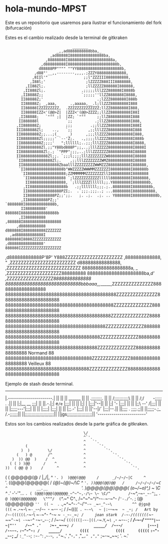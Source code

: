 # hola-mundo-MPST
Este es un repositorio que usaremos para ilustrar el funcionamiento del fork (bifurcación)

Estes es el cambio realizado desde la terminal de gitkraken

                                  _______
                           _,,ad8888888888bba,_
                        ,ad88888I888888888888888ba,
                      ,88888888I88888888888888888888a,
                    ,d888888888I8888888888888888888888b,
                   d88888PP"""" ""YY88888888888888888888b,
                 ,d88"'__,,--------,,,,.;ZZZY8888888888888,
                ,8IIl'"                ;;l"ZZZIII8888888888,
               ,I88l;'                  ;lZZZZZ888III8888888,
             ,II88Zl;.                  ;llZZZZZ888888I888888,
            ,II888Zl;.                .;;;;;lllZZZ888888I8888b
           ,II8888Z;;                 `;;;;;''llZZ8888888I8888,
           II88888Z;'                        .;lZZZ8888888I888b
           II88888Z; _,aaa,      .,aaaaa,__.l;llZZZ88888888I888
           II88888IZZZZZZZZZ,  .ZZZZZZZZZZZZZZ;llZZ88888888I888,
           II88888IZZ<'(@@>Z|  |ZZZ<'(@@>ZZZZ;;llZZ888888888I88I
          ,II88888;   `""" ;|  |ZZ; `"""     ;;llZ8888888888I888
          II888888l            `;;          .;llZZ8888888888I888,
         ,II888888Z;           ;;;        .;;llZZZ8888888888I888I
         III888888Zl;    ..,   `;;       ,;;lllZZZ88888888888I888
         II88888888Z;;...;(_    _)      ,;;;llZZZZ88888888888I888,
         II88888888Zl;;;;;' `--'Z;.   .,;;;;llZZZZ88888888888I888b
         ]I888888888Z;;;;'   ";llllll;..;;;lllZZZZ88888888888I8888,
         II888888888Zl.;;"Y88bd888P";;,..;lllZZZZZ88888888888I8888I
         II8888888888Zl;.; `"PPP";;;,..;lllZZZZZZZ88888888888I88888
         II888888888888Zl;;. `;;;l;;;;lllZZZZZZZZW88888888888I88888
         `II8888888888888Zl;.    ,;;lllZZZZZZZZWMZ88888888888I88888
          II8888888888888888ZbaalllZZZZZZZZZWWMZZZ8888888888I888888,
          `II88888888888888888b"WWZZZZZWWWMMZZZZZZI888888888I888888b
           `II88888888888888888;ZZMMMMMMZZZZZZZZllI888888888I8888888
            `II8888888888888888 `;lZZZZZZZZZZZlllll888888888I8888888,
             II8888888888888888, `;lllZZZZllllll;;.Y88888888I8888888b,
            ,II8888888888888888b   .;;lllllll;;;.;..88888888I88888888b,
            II888888888888888PZI;.  .`;;;.;;;..; ...88888888I8888888888,
            II888888888888PZ;;';;.   ;. .;.  .;. .. Y8888888I88888888888b,
           ,II888888888PZ;;'                        `8888888I8888888888888b,
           II888888888'                              888888I8888888888888888b
          ,II888888888                              ,888888I88888888888888888
         ,d88888888888                              d888888I8888888888ZZZZZZZ
      ,ad888888888888I                              8888888I8888ZZZZZZZZZZZZZ
    ,d888888888888888'                              888888IZZZZZZZZZZZZZZZZZZ
  ,d888888888888P'8P'                               Y888ZZZZZZZZZZZZZZZZZZZZZ
 ,8888888888888,  "                                 ,ZZZZZZZZZZZZZZZZZZZZZZZZ
d888888888888888,                                ,ZZZZZZZZZZZZZZZZZZZZZZZZZZZ
888888888888888888a,      _                    ,ZZZZZZZZZZZZZZZZZZZZ888888888
888888888888888888888ba,_d'                  ,ZZZZZZZZZZZZZZZZZ88888888888888
8888888888888888888888888888bbbaaa,,,______,ZZZZZZZZZZZZZZZ888888888888888888
88888888888888888888888888888888888888888ZZZZZZZZZZZZZZZ888888888888888888888
8888888888888888888888888888888888888888ZZZZZZZZZZZZZZ88888888888888888888888
888888888888888888888888888888888888888ZZZZZZZZZZZZZZ888888888888888888888888
8888888888888888888888888888888888888ZZZZZZZZZZZZZZ88888888888888888888888888
88888888888888888888888888888888888ZZZZZZZZZZZZZZ8888888888888888888888888888
8888888888888888888888888888888888ZZZZZZZZZZZZZZ88888888888888888 Normand  88
88888888888888888888888888888888ZZZZZZZZZZZZZZ8888888888888888888 Veilleux 88
8888888888888888888888888888888ZZZZZZZZZZZZZZ88888888888888888888888888888888

Ejemplo de stash desde terminal.

 ________________________
|.----------------------.|
||                      ||
||       ______         ||
||     .;;;;;;;;.       ||
||    /;;;;;;;;;;;\     ||
||   /;/`    `-;;;;; . .||
||   |;|__  __  \;;;|   ||
||.-.|;| e`/e`  |;;;|   ||
||   |;|  |     |;;;|'--||
||   |;|  '-    |;;;|   ||
||   |;;\ --'  /|;;;|   ||
||   |;;;;;---'\|;;;|   ||
||   |;;;;|     |;;;|   ||
||   |;;.-'     |;;;|   ||
||'--|/`        |;;;|--.||
||;;;;    .     ;;;;.\;;||
||;;;;;-.;_    /.-;;;;;;||
||;;;;;;;;;;;;;;;;;;;;;;||
||jgs;;;;;;;;;;;;;;;;;;;||
'------------------------'

Estos son los cambios realizados desde la parte gráfica de gitkraken.

                                       \/
                                       ^`'.
                                       ^   `'.
             (                         ^      `'.
           )  )        \/              ^         `'.
         (   ) @       /^              ^            `'.
       )  )) @@  )    /  ^             ^               `'.
      ( ( ) )@@      /    ^            ^                  `'.
    ))  ( @@ @ )    /      ^           ^                     `'.
   ( ( @@@@@(@     /       |\_/|,      ^                        `'.
  )  )@@@(@@@     /      _/~/~/~|C     ^                           `'.
((@@@(@@@@@(     /     _(@)~(@)~/\C    ^                              `'.
  ))@@@(@@)@@   /     /~/~/~/~/`\~`C   ^             __.__               `'.
   )@@@@(@@)@@@(     (o~/~o)^,) \~ \C  ^          .' -_'-'"...             `.
    ( (@@@)@@@(@@@@@@_~^~^~,-/\~ \~ \C/^        /`-~^,-~-`_~-^`;_           `.
      @ )@@@(@@@@@@@   \^^^/  (`^\.~^ C^.,  /~^~^~^/_^-_`~-`~-~^\- /`'-./`'-. ;
       (@ (@@@@(@@      `''  (( ~  .` .,~^~^-`-^~`/'^`-~ _`~-`_^-~\         ^^
           @jgs@             (((` ~ .-~-\ ~`-_~`-/_-`~ `- ~-_- `~`;
          /                 /~((((` . ~-~\` `  ~ |:`-_-~_~`  ~ _`-`;
         /   Art by        /~-((((((`.\-~-\ ~`-`~^\- ^_-~ ~` -_~-_`~`;
        /     joan stark  /-~-/(((((((`\~-~\~`^-`~`\ -~`~\-^ -_~-_`~-`;
       /                 /~-~/  `((((((|-~-|((`.-~.`Y`_,~`\ `,- ~-_`~-`;
      /              ___/-~-/     `""""|~-~|"''    /~-^ .'    `:~`-_`~-~`;
     /         _____/  /~-~/           |-~-|      /-~-~.`      `:~^`-_`^-:
    /    _____/        ((((            ((((      (((((`           `:~^-_~-`;
    \___/                                                          `:_^-~`;
                                                                    `:~-^`:
                                                                  ,`~-~`,`
                                                                 ,"`~.,'
                                                               ,"-`,"`
                                                             ,"_`,"
                                                            ,","`
                                                         ;~-~_~~;
                                                          '. ~.'
